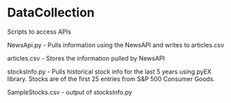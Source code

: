 # DataCollection
Scripts to access APIs 

NewsApi.py - Pulls information using the NewsAPI and writes to articles.csv

articles.csv - Stores the information pulled by NewsAPI

stocksInfo.py - Pulls historical stock info for the last 5 years using pyEX library. Stocks are of the first 25 entries from S&P 500 Consumer Goods.

SampleStocks.csv - output of stocksInfo.py

